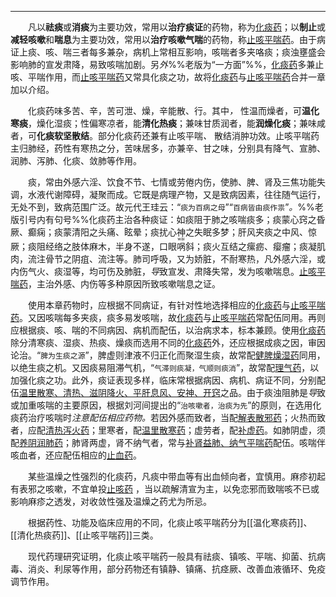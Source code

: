 ---
&emsp;&emsp;凡以**祛痰**或**消痰**为主要功效，常用以**治疗痰证**的药物，称为<ins>化痰药</ins>；以**制止**或**减轻咳嗽**和**喘息**为主要功效，常用以**治疗咳嗽气喘**的药物，称<ins>止咳平喘药</ins>。由于病证上痰、咳、喘三者每多兼杂，病机上常相互影响，咳喘者多夹咯痰；痰浊壅盛会影响肺的宣发肃降，易致咳喘加剧。另<dfn>外</dfn>%%老版为“一方面”%%，<ins>化痰药</ins>多兼止咳、平喘作用，而<ins>止咳平喘药</ins>又常具化痰之功，故将<ins>化痰药</ins>与<ins>止咳平喘药</ins>合并一章加以介绍。

&emsp;&emsp;化痰药味多苦、辛，苦可泄、燥，辛能散、行。其中<dfn>， </dfn>性温而燥者，可**温化寒痰**，燥化湿痰；性偏寒凉者，能**清化热痰**；兼味甘质润者，能**润燥化痰**；兼味咸者，可**化痰软坚散结**。部分化痰药还兼有止咳平喘<dfn>、 </dfn>散结消肿功效。止咳平喘药主归肺经，药性有寒热之分，苦味居多，亦兼辛、甘之味，分别具有降气、宣肺、润肺、泻肺、化痰、敛肺等作用。

&emsp;&emsp;痰，常由外感六淫、饮食不节、七情或劳倦内伤，使肺、脾、肾及三焦功能失调，水液代谢障碍，凝聚而成。它既是病理产物，又是致病因素，往往随气运行，无处不到，致病范围广泛。故元代王珪云：“`痰为百病之母`”“`百病皆由痰作祟`”<dfn>。</dfn>%%老版引号内有句号%%化痰药主治各种痰证：如痰阻于肺之咳喘痰多；痰蒙心窍之昏厥、癫痫；痰蒙清阳之头痛、眩晕；痰扰心神之失眠多梦；肝风夹痰之中风、惊厥；痰阻经络之肢体麻木，半身不遂，口眼<ruby>㖞<rp>(</rp><rt>wāi</rt><rp>)</rp></ruby>斜；痰火互结之瘰疬、瘿瘤；痰凝肌肉，流注骨节之阴疽、流注等。肺司呼吸，又为娇脏，不耐寒热，凡外感六淫，或内伤气火、痰湿等，均可伤及肺脏，<dfn>导</dfn>致宣发、肃降失常，发为咳嗽喘息。<ins>止咳平喘药</ins>，主治外感、内伤等多种原因所致咳嗽喘息之证。

&emsp;&emsp;使用本章药物时，应根据不同病证，有针对性地选择相应的<ins>化痰药</ins>与<ins>止咳平喘药</ins>。又因咳喘每多夹痰，痰多易发咳喘，故<ins>化痰药</ins>与<ins>止咳平喘药</ins>常配伍同用。再则应根据痰、咳、喘的不同病因、病机而配伍，以治病求本，标本兼顾。使用<ins>化痰药</ins>除分清寒痰、湿痰、热痰、燥痰而选用不同的<ins>化痰药</ins>外，还应根据成痰之因，审因论治。“`脾为生痰之源`”，脾虚则津液不归正化而聚湿生痰，故常配<ins>健脾燥湿药</ins>同用，以绝生痰之机。又因痰易阻滞气机，“`气滞则痰凝，气顺则痰消`”，故常配<ins>理气药</ins>，以加强化痰之功。此外，痰证表现多样，临床常根据病因、病机、病证不同，分别配伍<ins>温里散寒、清热、滋阴降火、平肝息风、安神、开窍</ins>之品。由于痰浊阻肺是<dfn>导</dfn>致或加重咳喘的主要原因，根据刘河间提出的“`治咳嗽者，治痰为先`”的原则，在选用化痰药治疗咳喘时<dfn>注意配伍相应药物。</dfn>若因外感而致者，当配<ins>解表散邪药</ins>；火热而致者，应配<ins>清热泻火药</ins>；里寒者，配<ins>温里散寒药</ins>；虚劳者，配<ins>补虚药</ins>。如肺阴虚，须配<ins>养阴润肺药</ins>；肺肾两虚，肾不纳气者，常与<ins>补肾益肺、纳气平喘药</ins>配伍。咳喘伴咳血者，还应配伍相应的<ins>止血药</ins>。

&emsp;&emsp;某些温燥之性强烈的化痰药，凡痰中带血等有出血倾向者，宜慎用。麻疹初起有表邪之咳嗽，不宜单投<ins>止咳药</ins> ，当以疏解清宣为主，以免恋邪而致喘咳不已或影响麻疹之透发，对收敛性强及温燥之药尤为所忌。

&emsp;&emsp;根据药性、功能及临床应用的不同，化痰止咳平喘药分为[[温化寒痰药]]、[[清化热痰药]]、[[止咳平喘药]]三类。

&emsp;&emsp;现代药理研究证明，化痰止咳平喘药一般具有祛痰、镇咳、平喘、抑菌、抗病毒、消炎、利尿等作用，部分药物还有镇静、镇痛、抗痉厥、改善血液循环、免疫调节作用。
